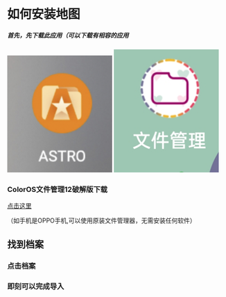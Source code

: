 # 如何安装地图
##### 首先，先下载此应用（可以下载有相容的应用
<p><img src="photo/astro.jpg" width="48%" />
<img src="photo/my-files.jpg" width="48%" /></p>

### ColorOS文件管理12破解版下载
[点击这里](https://www.pling.com/p/1686243)

（如手机是OPPO手机,可以使用原装文件管理器，无需安装任何软件）
## 找到档案

### 点击档案

### 即刻可以完成导入
